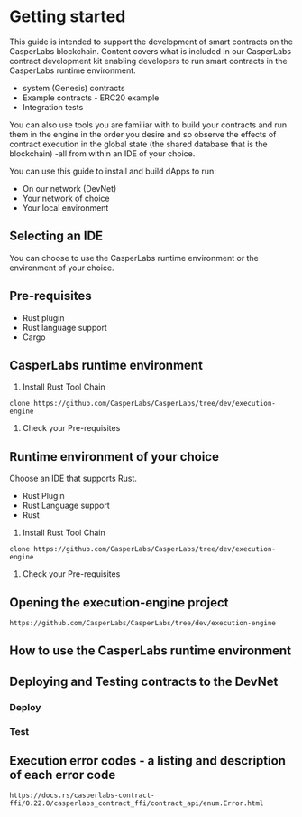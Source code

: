 Getting started
===============

This guide is intended to support the development of smart contracts on
the CasperLabs blockchain. Content covers what is included in our
CasperLabs contract development kit enabling developers to run smart
contracts in the CasperLabs runtime environment.

- system (Genesis) contracts
- Example contracts - ERC20 example
- Integration tests

You can also use tools you are familiar with to build your contracts and
run them in the engine in the order you desire and so observe the
effects of contract execution in the global state (the shared database
that is the blockchain) -all from within an IDE of your choice.

You can use this guide to install and build dApps to run:

- On our network (DevNet)
- Your network of choice
- Your local environment

Selecting an IDE
----------------
You can choose to use the CasperLabs runtime environment or the environment of your choice.

## Pre-requisites

- Rust plugin
- Rust language support
- Cargo

## CasperLabs runtime environment

1. Install Rust Tool Chain

`clone https://github.com/CasperLabs/CasperLabs/tree/dev/execution-engine`

1. Check your Pre-requisites

## Runtime environment of your choice

Choose an IDE that supports Rust.

- Rust Plugin
- Rust Language support
- Rust


1. Install Rust Tool Chain

`clone https://github.com/CasperLabs/CasperLabs/tree/dev/execution-engine`

1. Check your Pre-requisites


Opening the execution-engine project
------------------------------------

`https://github.com/CasperLabs/CasperLabs/tree/dev/execution-engine`


How to use the CasperLabs runtime environment
---------------------------------------------



Deploying and Testing contracts to the DevNet
---------------------------------------------

### Deploy

### Test


Execution error codes - a listing and description of each error code
--------------------------------------------------------------------

`https://docs.rs/casperlabs-contract-ffi/0.22.0/casperlabs_contract_ffi/contract_api/enum.Error.html`







